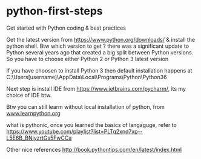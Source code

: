 # python-first-steps
Get started with Python coding &amp; best practices

Get the latest version from https://www.python.org/downloads/ & install the python shell. Btw which version to get ? there was a significant update to Python several years ago that created a big split between Python versions. So you have to choose either Python 2 or Python 3 latest version

If you have choosen to install Python 3 then default installation happens at C:\Users\[username]\AppData\Local\Programs\Python\Python36 

Next step is install IDE from https://www.jetbrains.com/pycharm/, its my choice of IDE btw.

Btw you can still learm without local installation of python, from www.learnpython.org


what is pythonic, once you learned the basics of langaguge, refer to https://www.youtube.com/playlist?list=PLTq2xnd7xp--L5E6B_BNiyzrtGs5FwCCa

Other nice references
http://book.pythontips.com/en/latest/index.html 
